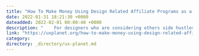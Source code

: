 ```yaml
---
title: "How To Make Money Using Design Related Affiliate Programs as a Designer?"
date: 2022-01-31 18:21:30 +0000
dateadded: 2022-02-01 00:00:40 +0000
description: "    For designers who are considering others side hustles rather than just freelancing  Continue reading on UX Planet »  "
link: "https://uxplanet.org/how-to-make-money-using-design-related-affiliate-programs-as-a-designer-938aace6dba4?source=rss----819cc2aaeee0---4"
category:
directory: _directory/ux-planet.md
---
```

